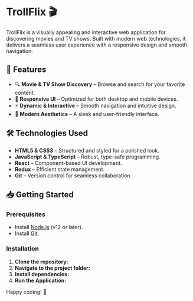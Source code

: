 # TrollFlix 🎬  

TrollFlix is a visually appealing and interactive web application for discovering movies and TV shows. Built with modern web technologies, it delivers a seamless user experience with a responsive design and smooth navigation.

## 🚀 Features  

- 🔍 **Movie & TV Show Discovery** – Browse and search for your favorite content.  
- 📱 **Responsive UI** – Optimized for both desktop and mobile devices.  
- ⚡ **Dynamic & Interactive** – Smooth navigation and intuitive design.  
- 🎨 **Modern Aesthetics** – A sleek and user-friendly interface.  

## 🛠️ Technologies Used  

- **HTML5 & CSS3** – Structured and styled for a polished look.  
- **JavaScript & TypeScript** – Robust, type-safe programming.  
- **React** – Component-based UI development.  
- **Redux** – Efficient state management.  
- **Git** – Version control for seamless collaboration.  

## 📥 Getting Started  

### Prerequisites  

- Install [Node.js](https://nodejs.org/) (v12 or later).  
- Install [Git](https://git-scm.com/).  

### Installation  

1. **Clone the repository:**  
2. **Navigate to the project folder:**
3. **Install dependencies:**
4. **Run the Application:**  

Happy coding! 🚀
